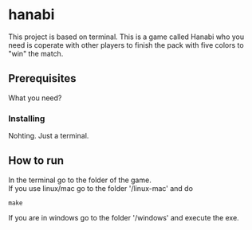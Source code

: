 # hanabi
This project is based on terminal. This is a game called Hanabi who you need is coperate with other players to finish the pack with five colors to "win" the match.
## Prerequisites
What you need?
### Installing
Nohting. Just a terminal.
## How to run
In the terminal go to the folder of the game.\
If you use linux/mac go to the folder '/linux-mac' and do
```
make
```
If you are in windows go to the folder '/windows' and execute the exe.
